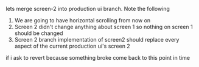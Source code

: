 lets merge screen-2 into production ui branch. Note the following
1. We are going to have horizontal scrolling from now on
2. Screen 2 didn't change anything about screen 1 so nothing on screen 1 should be changed
3. Screen 2 branch implementation of screen2 should replace every aspect of the current production ui's screen 2

if i ask to revert because something broke come back to this point in time